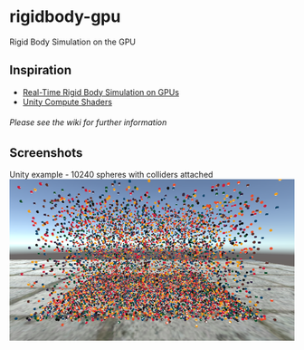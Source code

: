 # rigidbody-gpu
Rigid Body Simulation on the GPU

## Inspiration
* [Real-Time Rigid Body Simulation on GPUs](http://http.developer.nvidia.com/GPUGems3/gpugems3_ch29.html)
* [Unity Compute Shaders](https://www.youtube.com/watch?v=wf9nadEEmtw)

###### Please see the wiki for further information

## Screenshots
Unity example - 10240 spheres with colliders attached
![Alt text](https://github.com/ajon542/rigidbody-gpu/blob/master/UnityProject/Screenshots/CPU.png "Unity CPU Example")